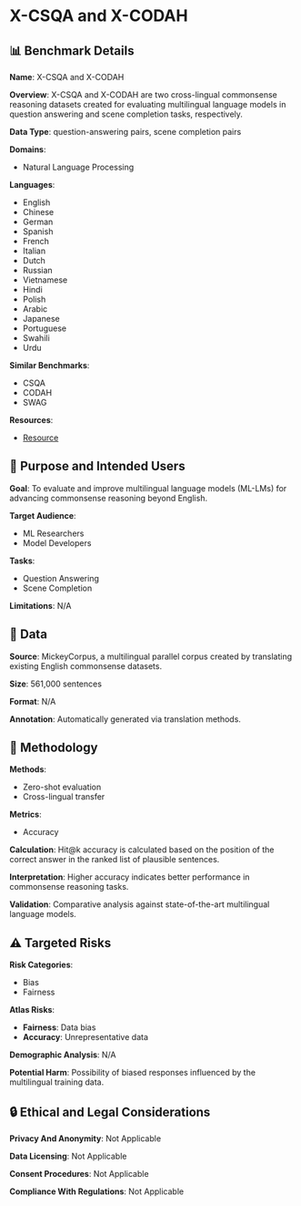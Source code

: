 # X-CSQA and X-CODAH

## 📊 Benchmark Details

**Name**: X-CSQA and X-CODAH

**Overview**: X-CSQA and X-CODAH are two cross-lingual commonsense reasoning datasets created for evaluating multilingual language models in question answering and scene completion tasks, respectively.

**Data Type**: question-answering pairs, scene completion pairs

**Domains**:
- Natural Language Processing

**Languages**:
- English
- Chinese
- German
- Spanish
- French
- Italian
- Dutch
- Russian
- Vietnamese
- Hindi
- Polish
- Arabic
- Japanese
- Portuguese
- Swahili
- Urdu

**Similar Benchmarks**:
- CSQA
- CODAH
- SWAG

**Resources**:
- [Resource](https://inklab.usc.edu/XCSR/)

## 🎯 Purpose and Intended Users

**Goal**: To evaluate and improve multilingual language models (ML-LMs) for advancing commonsense reasoning beyond English.

**Target Audience**:
- ML Researchers
- Model Developers

**Tasks**:
- Question Answering
- Scene Completion

**Limitations**: N/A

## 💾 Data

**Source**: MickeyCorpus, a multilingual parallel corpus created by translating existing English commonsense datasets.

**Size**: 561,000 sentences

**Format**: N/A

**Annotation**: Automatically generated via translation methods.

## 🔬 Methodology

**Methods**:
- Zero-shot evaluation
- Cross-lingual transfer

**Metrics**:
- Accuracy

**Calculation**: Hit@k accuracy is calculated based on the position of the correct answer in the ranked list of plausible sentences.

**Interpretation**: Higher accuracy indicates better performance in commonsense reasoning tasks.

**Validation**: Comparative analysis against state-of-the-art multilingual language models.

## ⚠️ Targeted Risks

**Risk Categories**:
- Bias
- Fairness

**Atlas Risks**:
- **Fairness**: Data bias
- **Accuracy**: Unrepresentative data

**Demographic Analysis**: N/A

**Potential Harm**: Possibility of biased responses influenced by the multilingual training data.

## 🔒 Ethical and Legal Considerations

**Privacy And Anonymity**: Not Applicable

**Data Licensing**: Not Applicable

**Consent Procedures**: Not Applicable

**Compliance With Regulations**: Not Applicable

